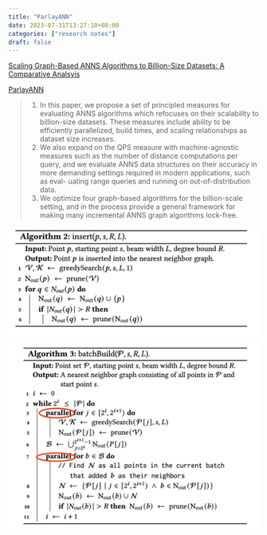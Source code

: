 ```yaml
---
title: "ParlayANN"
date: 2023-07-31T13:27:10+08:00
categories: ["research notes"]
draft: false
---
```


[Scaling Graph-Based ANNS Algorithms to Billion-Size Datasets: A Comparative Analsyis](https://arxiv.org/pdf/2305.04359.pdf)

[ParlayANN](https://github.com/cmuparlay/ParlayANN)

> 1. In this paper, we propose a set of principled measures for evaluating ANNS algorithms which refocuses on their scalability to
billion-size datasets. These measures include ability to be efficiently
parallelized, build times, and scaling relationships as dataset size increases. 
> 2. We also expand on the QPS measure with machine-agnostic
measures such as the number of distance computations per query,
and we evaluate ANNS data structures on their accuracy in more
demanding settings required in modern applications, such as eval-
uating range queries and running on out-of-distribution data. 
> 3.  We
optimize four graph-based algorithms for the billion-scale setting,
and in the process provide a general framework for making many
incremental ANNS graph algorithms lock-free. 



![Insert](../images/index/image-3.png)

![Batch Build](../images/index/image-4.png)